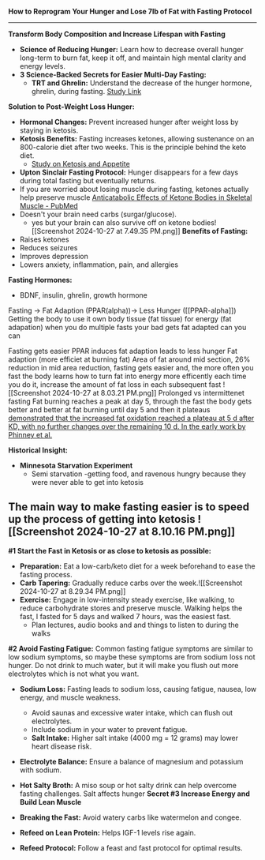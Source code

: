 **How to Reprogram Your Hunger and Lose 7lb of Fat with Fasting Protocol**

---

**Transform Body Composition and Increase Lifespan with Fasting**

- **Science of Reducing Hunger:** Learn how to decrease overall hunger long-term to burn fat, keep it off, and maintain high mental clarity and energy levels.
- **3 Science-Backed Secrets for Easier Multi-Day Fasting:**
  - **TRT and Ghrelin:** Understand the decrease of the hunger hormone, ghrelin, during fasting. [Study Link](https://pubmed.ncbi.nlm.nih.gov/15522942/)

**Solution to Post-Weight Loss Hunger:**

- **Hormonal Changes:** Prevent increased hunger after weight loss by staying in ketosis.
- **Ketosis Benefits:** Fasting increases ketones, allowing sustenance on an 800-calorie diet after two weeks. This is the principle behind the keto diet.
  - [Study on Ketosis and Appetite](https://pubmed.ncbi.nlm.nih.gov/23632752/)
- **Upton Sinclair Fasting Protocol:** Hunger disappears for a few days during total fasting but eventually returns.
- If you are worried about losing muscle during fasting, ketones actually help preserve muscle
[Anticatabolic Effects of Ketone Bodies in Skeletal Muscle - PubMed](https://pubmed.ncbi.nlm.nih.gov/30712977/)
- Doesn't your brain need carbs (surgar/glucose).
	- yes but your brain can also survive off on ketone bodies![[Screenshot 2024-10-27 at 7.49.35 PM.png]]
**Benefits of Fasting:**
- Raises ketones
- Reduces seizures
- Improves depression
- Lowers anxiety, inflammation, pain, and allergies


**Fasting Hormones:**
- BDNF, insulin, ghrelin, growth hormone


Fasting -> Fat Adaption (PPAR(alpha))-> Less Hunger ([[PPAR-alpha]])
Getting the body to use it own body tissue (fat tissue) for energy (fat adapation)
	when you do multiple fasts your bad gets fat adapted can you can 

Fasting gets easier
PPAR induces fat adaption leads to less hunger
Fat adaption (more efficiet at burning fat)
Area of fat around mid section, 26% reduction in mid area reduction, fasting gets easier and, the more often you fast the body learns how to turn fat into energy more efficently each time you do it, increase the amount of fat loss in each subsequent fast ![[Screenshot 2024-10-27 at 8.03.21 PM.png]]
Prolonged vs intermittenet fasting 
Fat burning reaches a peak at day 5, through the fast the body gets better and better at fat burning until day 5 and then it plateaus 
[demonstrated that the increased fat oxidation reached a plateau at 5 d after KD, with no further changes over the remaining 10 d. In the early work by Phinney et al.](https://www.sciencedirect.com/science/article/pii/S0002916522012217#bib18)

**Historical Insight:**
- **Minnesota Starvation Experiment**
	- Semi starvation -getting food, and ravenous hungry because they were never able to get into ketosis 

The main way to make fasting easier is to speed up the process of getting into ketosis
![[Screenshot 2024-10-27 at 8.10.16 PM.png]]
---

**#1 Start the Fast in Ketosis or as close to ketosis as possible:**
- **Preparation:** Eat a low-carb/keto diet for a week beforehand to ease the fasting process.
- **Carb Tapering:** Gradually reduce carbs over the week.![[Screenshot 2024-10-27 at 8.29.34 PM.png]]
- **Exercise:** Engage in low-intensity steady exercise, like walking, to reduce carbohydrate stores and preserve muscle. Walking helps the fast, I fasted for 5 days and walked 7 hours, was the easiest fast.
	- Plan lectures, audio books and and things to listen to during the walks

**#2 Avoid Fasting Fatigue:**
Common fasting fatigue symptoms are similar to low sodium symptoms, so maybe these symptoms are from sodium loss not hunger. Do not drink to much water, but it will make you flush out more electrolytes which is not what you want.
- **Sodium Loss:** Fasting leads to sodium loss, causing fatigue, nausea, low energy, and muscle weakness.
  - Avoid saunas and excessive water intake, which can flush out electrolytes.
  - Include sodium in your water to prevent fatigue.
  - **Salt Intake:** Higher salt intake (4000 mg = 12 grams) may lower heart disease risk.
- **Electrolyte Balance:** Ensure a balance of magnesium and potassium with sodium.
- **Hot Salty Broth:** A miso soup or hot salty drink can help overcome fasting challenges.
Salt affects hunger
**Secret #3  Increase Energy and Build Lean Muscle**

- **Breaking the Fast:** Avoid watery carbs like watermelon and congee.
- **Refeed on Lean Protein:** Helps IGF-1 levels rise again.
- **Refeed Protocol:** Follow a feast and fast protocol for optimal results.